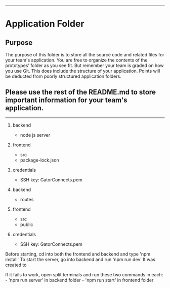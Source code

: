 *********************************************************************************************************************************************
# Application Folder

## Purpose
The purpose of this folder is to store all the source code and related files for your team's application. You are free 
to organize the contents of the prototypes' folder as you see fit. But remember your team is graded on how you use Git. 
This does include the structure of your application. Points will be deducted from poorly structured application folders.

## Please use the rest of the README.md to store important information for your team's application. 
*********************************************************************************************************************************************

1. backend
    - node js server

2. frontend
    - src
    - package-lock.json

3. credentials
    - SSH key: GatorConnects.pem

1. backend
    - routes

2. frontend
    - src
    - public

3. credentials
    - SSH key: GatorConnects.pem

Before starting, cd into both the frontend and backend and type 'npm install'
To start the server, go into backend and run 'npm run dev'
It was created to 

If it fails to work, open split terminals and run these two commands in each:
    - 'npm run server' in backend folder
    - 'npm run start' in frontend folder
